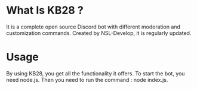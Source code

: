 # What Is KB28 ?
It is a complete open source Discord bot with different moderation and customization commands.
Created by NSL-Develop, it is regularly updated.

# Usage
By using KB28, you get all the functionality it offers. To start the bot, you need node.js.
Then you need to run the command : node index.js.

